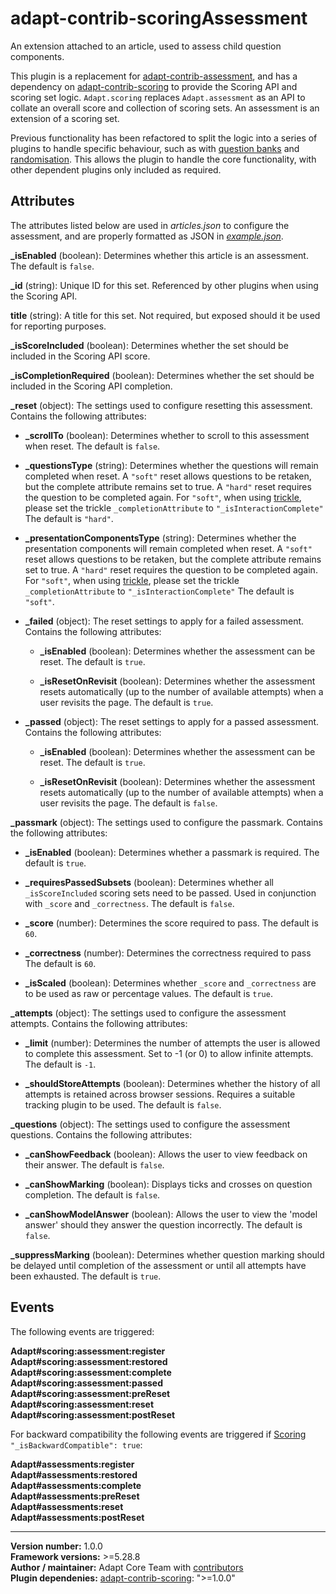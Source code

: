 # adapt-contrib-scoringAssessment

An extension attached to an article, used to assess child question components.

This plugin is a replacement for [adapt-contrib-assessment](https://github.com/adaptlearning/adapt-contrib-assessment), and has a dependency on [adapt-contrib-scoring](https://github.com/adaptlearning/adapt-contrib-scoring) to provide the Scoring API and scoring set logic. `Adapt.scoring` replaces `Adapt.assessment` as an API to collate an overall score and collection of scoring sets. An assessment is an extension of a scoring set.

Previous functionality has been refactored to split the logic into a series of plugins to handle specific behaviour, such as with [question banks](https://github.com/adaptlearning/adapt-contrib-banking) and [randomisation](https://github.com/adaptlearning/adapt-contrib-randomise). This allows the plugin to handle the core functionality, with other dependent plugins only included as required.

## Attributes

The attributes listed below are used in *articles.json* to configure the assessment, and are properly formatted as JSON in [*example.json*](https://github.com/adaptlearning/adapt-contrib-scoringAssessment/blob/master/example.json).

**\_isEnabled** (boolean): Determines whether this article is an assessment. The default is `false`.

**\_id** (string): Unique ID for this set. Referenced by other plugins when using the Scoring API.

**title** (string): A title for this set. Not required, but exposed should it be used for reporting purposes.

**_isScoreIncluded** (boolean): Determines whether the set should be included in the Scoring API score.

**_isCompletionRequired** (boolean): Determines whether the set should be included in the Scoring API completion.

**\_reset** (object): The settings used to configure resetting this assessment. Contains the following attributes:

 * **\_scrollTo** (boolean): Determines whether to scroll to this assessment when reset. The default is `false`.

 * **\_questionsType** (string): Determines whether the questions will remain completed when reset. A `"soft"` reset allows questions to be retaken, but the complete attribute remains set to true. A `"hard"` reset requires the question to be completed again. For `"soft"`, when using [trickle](https://github.com/adaptlearning/adapt-contrib-trickle), please set the trickle `_completionAttribute` to `"_isInteractionComplete"` The default is `"hard"`.

 * **\_presentationComponentsType** (string): Determines whether the presentation components will remain completed when reset. A `"soft"` reset allows questions to be retaken, but the complete attribute remains set to true. A `"hard"` reset requires the question to be completed again. For `"soft"`, when using [trickle](https://github.com/adaptlearning/adapt-contrib-trickle), please set the trickle `_completionAttribute` to `"_isInteractionComplete"` The default is `"soft"`.

 * **\_failed** (object): The reset settings to apply for a failed assessment. Contains the following attributes:

   * **\_isEnabled** (boolean): Determines whether the assessment can be reset. The default is `true`.

   * **\_isResetOnRevisit** (boolean): Determines whether the assessment resets automatically (up to the number of available attempts) when a user revisits the page. The default is `true`.

 * **\_passed** (object): The reset settings to apply for a passed assessment. Contains the following attributes:

   * **\_isEnabled** (boolean): Determines whether the assessment can be reset. The default is `true`.

   * **\_isResetOnRevisit** (boolean): Determines whether the assessment resets automatically (up to the number of available attempts) when a user revisits the page. The default is `false`.

**\_passmark** (object): The settings used to configure the passmark. Contains the following attributes:

 * **\_isEnabled** (boolean): Determines whether a passmark is required. The default is `true`.

 * **\_requiresPassedSubsets** (boolean): Determines whether all `_isScoreIncluded` scoring sets need to be passed. Used in conjunction with `_score` and `_correctness`. The default is `false`.

 * **\_score** (number): Determines the score required to pass. The default is `60`.

 * **\_correctness** (number): Determines the correctness required to pass The default is `60`.

 * **\_isScaled** (boolean): Determines whether `_score` and `_correctness` are to be used as raw or percentage values. The default is `true`.

**\_attempts** (object): The settings used to configure the assessment attempts. Contains the following attributes:

 * **\_limit** (number): Determines the number of attempts the user is allowed to complete this assessment. Set to -1 (or 0) to allow infinite attempts. The default is `-1`.

 * **\_shouldStoreAttempts** (boolean): Determines whether the history of all attempts is retained across browser sessions. Requires a suitable tracking plugin to be used. The default is `false`.

**\_questions** (object): The settings used to configure the assessment questions. Contains the following attributes:

 * **\_canShowFeedback** (boolean): Allows the user to view feedback on their answer. The default is `false`.

 * **\_canShowMarking** (boolean): Displays ticks and crosses on question completion. The default is `false`.

 * **\_canShowModelAnswer** (boolean): Allows the user to view the 'model answer' should they answer the question incorrectly. The default is `false`.

**\_suppressMarking** (boolean): Determines whether question marking should be delayed until completion of the assessment or until all attempts have been exhausted. The default is `true`.

## Events

The following events are triggered:

**Adapt#scoring:assessment:register**<br>
**Adapt#scoring:assessment:restored**<br>
**Adapt#scoring:assessment:complete**<br>
**Adapt#scoring:assessment:passed**<br>
**Adapt#scoring:assessment:preReset**<br>
**Adapt#scoring:assessment:reset**<br>
**Adapt#scoring:assessment:postReset**

For backward compatibility the following events are triggered if [Scoring](https://github.com/adaptlearning/adapt-contrib-scoring) `"_isBackwardCompatible": true`:

**Adapt#assessments:register**<br>
**Adapt#assessments:restored**<br>
**Adapt#assessments:complete**<br>
**Adapt#assessments:preReset**<br>
**Adapt#assessments:reset**<br>
**Adapt#assessments:postReset**

----------------------------
**Version number:** 1.0.0<br>
**Framework versions:** >=5.28.8<br>
**Author / maintainer:** Adapt Core Team with [contributors](https://github.com/adaptlearning/adapt-contrib-scoringAssessment/graphs/contributors)<br>
**Plugin dependenies:** [adapt-contrib-scoring](https://github.com/adaptlearning/adapt-contrib-scoring): ">=1.0.0"
